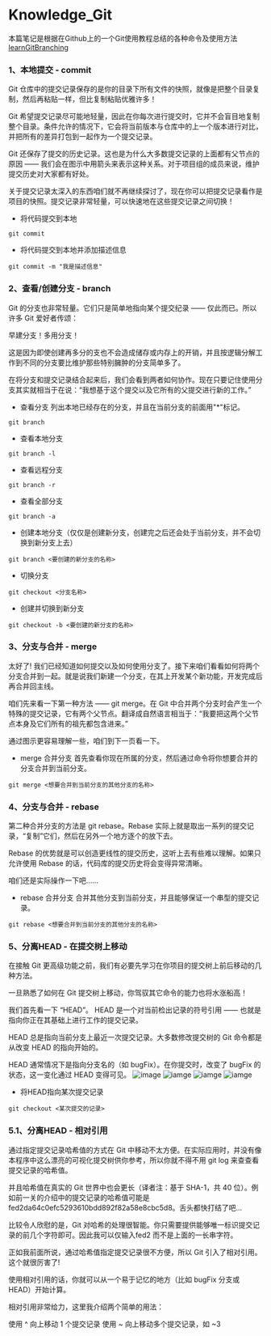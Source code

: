# Knowledge_Git
本篇笔记是根据在Github上的一个Git使用教程总结的各种命令及使用方法[learnGitBranching](https://github.com/pcottle/learnGitBranching)

### 1、本地提交 - commit
Git 仓库中的提交记录保存的是你的目录下所有文件的快照，就像是把整个目录复制，然后再粘贴一样，但比复制粘贴优雅许多！

Git 希望提交记录尽可能地轻量，因此在你每次进行提交时，它并不会盲目地复制整个目录。条件允许的情况下，它会将当前版本与仓库中的上一个版本进行对比，并把所有的差异打包到一起作为一个提交记录。

Git 还保存了提交的历史记录。这也是为什么大多数提交记录的上面都有父节点的原因 —— 我们会在图示中用箭头来表示这种关系。对于项目组的成员来说，维护提交历史对大家都有好处。

关于提交记录太深入的东西咱们就不再继续探讨了，现在你可以把提交记录看作是项目的快照。提交记录非常轻量，可以快速地在这些提交记录之间切换！

* 将代码提交到本地
```
git commit 
```
* 将代码提交到本地并添加描述信息
```
git commit -m "我是描述信息"
```

### 2、查看/创建分支 - branch
Git 的分支也非常轻量。它们只是简单地指向某个提交纪录 —— 仅此而已。所以许多 Git 爱好者传颂：

早建分支！多用分支！

这是因为即使创建再多分的支也不会造成储存或内存上的开销，并且按逻辑分解工作到不同的分支要比维护那些特别臃肿的分支简单多了。

在将分支和提交记录结合起来后，我们会看到两者如何协作。现在只要记住使用分支其实就相当于在说：“我想基于这个提交以及它所有的父提交进行新的工作。”

* 查看分支
列出本地已经存在的分支，并且在当前分支的前面用"\*"标记。
```
git branch
```
* 查看本地分支
```
git branch -l
```
* 查看远程分支
```
git branch -r
```
* 查看全部分支
```
git branch -a
```
* 创建本地分支（仅仅是创建新分支，创建完之后还会处于当前分支，并不会切换到新分支上去）
```
git branch <要创建的新分支的名称>
```
* 切换分支
```
git checkout <分支名称>
```
* 创建并切换到新分支
```
git checkout -b <要创建的新分支的名称>
```

### 3、分支与合并 - merge
太好了! 我们已经知道如何提交以及如何使用分支了。接下来咱们看看如何将两个分支合并到一起。就是说我们新建一个分支，在其上开发某个新功能，开发完成后再合并回主线。

咱们先来看一下第一种方法 —— git merge。在 Git 中合并两个分支时会产生一个特殊的提交记录，它有两个父节点。翻译成自然语言相当于：“我要把这两个父节点本身及它们所有的祖先都包含进来。”

通过图示更容易理解一些，咱们到下一页看一下。

* merge 合并分支
首先查看你现在所属的分支，然后通过命令将你想要合并的分支合并到当前分支。
```
git merge <想要合并到当前分支的其他分支的名称>
```

### 4、分支与合并 - rebase
第二种合并分支的方法是 git rebase。Rebase 实际上就是取出一系列的提交记录，“复制”它们，然后在另外一个地方逐个的放下去。

Rebase 的优势就是可以创造更线性的提交历史，这听上去有些难以理解。如果只允许使用 Rebase 的话，代码库的提交历史将会变得异常清晰。

咱们还是实际操作一下吧……

* rebase 合并分支
合并其他分支到当前分支，并且能够保证一个串型的提交记录。
```
git rebase <想要合并到当前分支的其他分支的名称>
```

### 5、分离HEAD - 在提交树上移动
在接触 Git 更高级功能之前，我们有必要先学习在你项目的提交树上前后移动的几种方法。

一旦熟悉了如何在 Git 提交树上移动，你驾驭其它命令的能力也将水涨船高！

我们首先看一下 “HEAD”。 HEAD 是一个对当前检出记录的符号引用 —— 也就是指向你正在其基础上进行工作的提交记录。

HEAD 总是指向当前分支上最近一次提交记录。大多数修改提交树的 Git 命令都是从改变 HEAD 的指向开始的。

HEAD 通常情况下是指向分支名的（如 bugFix）。在你提交时，改变了 bugFix 的状态，这一变化通过 HEAD 变得可见。
![image](https://raw.githubusercontent.com/zdy793410600/Knowledge_Git/master/Git_HEAD/git_checkout_head1.png)
![iamge](https://raw.githubusercontent.com/zdy793410600/Knowledge_Git/master/Git_HEAD/git_checkout_head2.png)
![iamge](https://raw.githubusercontent.com/zdy793410600/Knowledge_Git/master/Git_HEAD/git_checkout_head3.png)
![iamge](https://raw.githubusercontent.com/zdy793410600/Knowledge_Git/master/Git_HEAD/git_checkout_head4.png)


* 将HEAD指向某次提交记录
```
git checkout <某次提交的记录>
```

### 5.1、分离HEAD - 相对引用
通过指定提交记录哈希值的方式在 Git 中移动不太方便。在实际应用时，并没有像本程序中这么漂亮的可视化提交树供你参考，所以你就不得不用 git log 来查查看提交记录的哈希值。

并且哈希值在真实的 Git 世界中也会更长（译者注：基于 SHA-1，共 40 位）。例如前一关的介绍中的提交记录的哈希值可能是 fed2da64c0efc5293610bdd892f82a58e8cbc5d8。舌头都快打结了吧...

比较令人欣慰的是，Git 对哈希的处理很智能。你只需要提供能够唯一标识提交记录的前几个字符即可。因此我可以仅输入fed2 而不是上面的一长串字符。

正如我前面所说，通过哈希值指定提交记录很不方便，所以 Git 引入了相对引用。这个就很厉害了!

使用相对引用的话，你就可以从一个易于记忆的地方（比如 bugFix 分支或 HEAD）开始计算。

相对引用非常给力，这里我介绍两个简单的用法：

使用 ^ 向上移动 1 个提交记录
使用 ~<num> 向上移动多个提交记录，如 ~3
